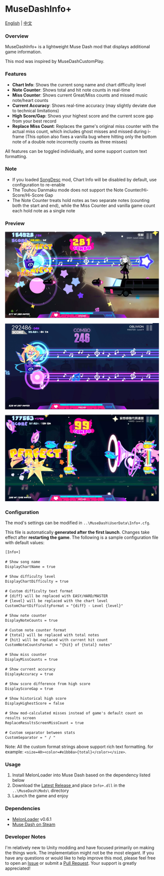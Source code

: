 # MuseDashInfo+

[English](README.md) | [中文](README_zh.md)

### Overview

MuseDashInfo+ is a lightweight Muse Dash mod that displays additional game information.

This mod was inspired by MuseDashCustomPlay.

### Features

- **Chart Info**: Shows the current song name and chart difficulty level
- **Note Counter**: Shows total and hit note counts in real-time
- **Miss Counter**: Shows current Great/Miss counts and missed music note/heart counts
- **Current Accuracy**: Shows real-time accuracy (may slightly deviate due to technical limitations)
- **High Score/Gap**: Shows your highest score and the current score gap from your best record
- **Replace Miss Count**: Replaces the game's original miss counter with the actual miss count, which includes ghost misses and missed during i-frame (This option also fixes a vanilla bug where hitting only the bottom note of a double note incorrectly counts as three misses)

All features can be toggled individually, and some support custom text formatting.

### Note

- If you loaded [SongDesc](https://github.com/mdmods/songdesc) mod, Chart Info will be disabled by default, use configuration to re-enable
- The Touhou Danmaku mode does not support the Note Counter/Hi-Score/Hi-Score Gap
- The Note Counter treats hold notes as two separate notes (counting both the start and end), while the Miss Counter and vanilla game count each hold note as a single note

### Preview

![Preview 1](Static/Preview1.webp)

![Preview 2](Static/Preview2.webp)

![Preview 3](Static/Preview3.webp)

### Configuration

The mod's settings can be modified in `..\MuseDash\UserData\Info+.cfg`.

This file is automatically **generated after the first launch**. Changes take effect after **restarting the game**. The following is a sample configuration file with default values:

```
[Info+]

# Show song name
DisplayChartName = true

# Show difficulty level
DisplayChartDifficulty = true

# Custom difficulty text format
# {diff} will be replaced with EASY/HARD/MASTER
# {level} will be replaced with the chart level
CustomChartDifficultyFormat = "{diff} - Level {level}"

# Show note counter
DisplayNoteCounts = true

# Custom note counter format
# {total} will be replaced with total notes
# {hit} will be replaced with current hit count
CustomNoteCountsFormat = "{hit} of {total} notes"

# Show miss counter
DisplayMissCounts = true

# Show current accuracy
DisplayAccuracy = true

# Show score difference from high score
DisplayScoreGap = true

# Show historical high score
DisplayHighestScore = false

# Show mod-calculated misses instead of game's default count on results screen
ReplaceResultsScreenMissCount = true

# Custom separator between stats
CustomSeparator = " / "
```

Note: All the custom format strings above support rich text formatting. for example: `<size=40><color=#e1bb8a>{total}</color></size>`.

### Usage

1. Install MelonLoader into Muse Dash based on the dependency listed below
2. Download the [Latest Release ](https://github.com/KARPED1EM/MuseDashInfoPlus/releases)and place `Info+.dll` in the `..\MuseDash\Mods\` directory
3. Launch the game and enjoy

### Dependencies

- [MelonLoader](https://github.com/LavaGang/MelonLoader/releases) v0.6.1
- [Muse Dash on Steam](https://store.steampowered.com/app/774171/Muse_Dash/)

### Developer Notes

I'm relatively new to Unity modding and have focused primarily on making the things work. The implementation might not be the most elegant. If you have any questions or would like to help improve this mod, please feel free to open an [Issue](https://github.com/KARPED1EM/MuseDashInfoPlus/issues/new) or submit a [Pull Request](https://github.com/KARPED1EM/MuseDashInfoPlus/compare). Your support is greatly appreciated!
